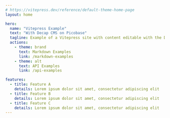 ```yaml
---
# https://vitepress.dev/reference/default-theme-home-page
layout: home

hero:
  name: "Vitepress Example"
  text: "With Decap CMS on Picobase"
  tagline: Example of a Vitepress site with content editable with the Decap CMS installed to Picobase
  actions:
    - theme: brand
      text: Markdown Examples
      link: /markdown-examples
    - theme: alt
      text: API Examples
      link: /api-examples

features:
  - title: Feature A
    details: Lorem ipsum dolor sit amet, consectetur adipiscing elit
  - title: Feature B
    details: Lorem ipsum dolor sit amet, consectetur adipiscing elit
  - title: Feature C
    details: Lorem ipsum dolor sit amet, consectetur adipiscing elit
---
```

